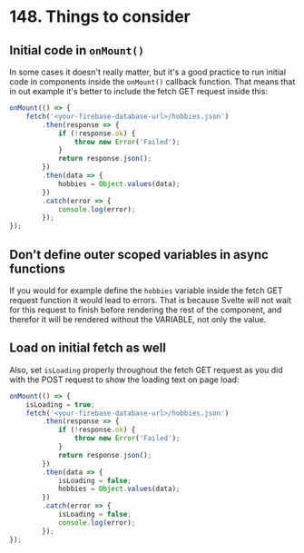 # 148. Things to consider

## Initial code in `onMount()`

In some cases it doesn't really matter, but it's a good practice to run initial code in components inside the `onMount()` callback function.
That means that in out example it's better to include the fetch GET request inside this:

```js
onMount(() => {
    fetch('<your-firebase-database-url>/hobbies.json')
        .then(response => {
            if (!response.ok) {
                throw new Error('Failed');
            }
            return response.json();
        })
        .then(data => {
            hobbies = Object.values(data);
        })
        .catch(error => {
            console.log(error);
        });
});
```

## Don't define outer scoped variables in async functions

If you would for example define the `hobbies` variable inside the fetch GET request function it would lead to errors.
That is because Svelte will not wait for this request to finish before rendering the rest of the component, and therefor it will be rendered without the VARIABLE, not only the value.

## Load on initial fetch as well

Also, set `isLoading` properly throughout the fetch GET request as you did with the POST request to show the loading text on page load:

```js
onMount(() => {
    isLoading = true;
    fetch('<your-firebase-database-url>/hobbies.json')
        .then(response => {
            if (!response.ok) {
                throw new Error('Failed');
            }
            return response.json();
        })
        .then(data => {
            isLoading = false;
            hobbies = Object.values(data);
        })
        .catch(error => {
            isLoading = false;
            console.log(error);
        });
});
```
